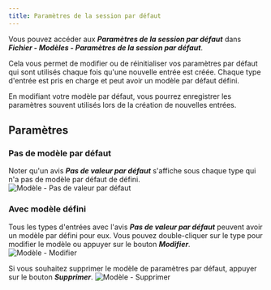 ```yaml
---
title: Paramètres de la session par défaut
---
```

Vous pouvez accéder aux ***Paramètres de la session par défaut*** dans ***Fichier - Modèles - Paramètres de la session par défaut***.  

Cela vous permet de modifier ou de réinitialiser vos paramètres par défaut qui sont utilisés chaque fois qu'une nouvelle entrée est créée. Chaque type d'entrée est pris en charge et peut avoir un modèle par défaut défini.  

En modifiant votre modèle par défaut, vous pourrez enregistrer les paramètres souvent utilisés lors de la création de nouvelles entrées.  

## Paramètres 

### Pas de modèle par défaut 

Noter qu'un avis ***Pas de valeur par défaut*** s'affiche sous chaque type qui n'a pas de modèle par défaut de défini.  
![Modèle - Pas de valeur par défaut](https://webdevolutions.azureedge.net/docs/fr/rdm/mac/clip4038.png) 

### Avec modèle défini 

Tous les types d'entrées avec l'avis ***Pas de valeur par défaut*** peuvent avoir un modèle par défini pour eux. Vous pouvez double-cliquer sur le type pour modifier le modèle ou appuyer sur le bouton ***Modifier***.  
![Modèle - Modifier](https://webdevolutions.azureedge.net/docs/fr/rdm/mac/clip4039.png) 

Si vous souhaitez supprimer le modèle de paramètres par défaut, appuyer sur le bouton ***Supprimer***. 
![Modèle - Supprimer](https://webdevolutions.azureedge.net/docs/fr/rdm/mac/clip4040.png) 
